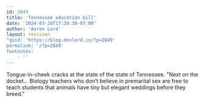 ```yaml
---
id: 2849
title: 'Tennessee education bill'
date: '2024-03-28T17:29:30-07:00'
author: 'Aaron Lord'
layout: revision
"guid: 'https://blog.devlord.io/?p=2849'
permalink: '/?p=2849'
footnotes:
    - ''
---
```


Tongue-in-cheek cracks at the state of the state of Tennessee. "Next on the docket… Biology teachers who don’t believe in premarital sex are free to teach students that animals have tiny but elegant weddings before they breed."